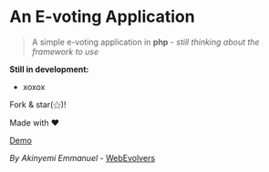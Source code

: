 # An E-voting Application

> A simple e-voting application in **php** - _*still thinking about the framework to use*_

****Still in development:****

* xoxox

Fork & star(&#x269D;)!

Made with &#x2764;

[Demo](https://akinolu52.github.io/evoting/index.html)

*By Akinyemi Emmanuel* - [WebEvolvers](https://webevolvers.com)
